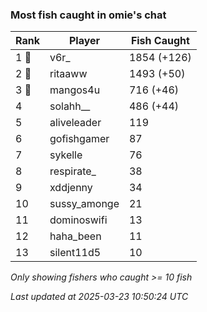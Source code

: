 ### Most fish caught in omie's chat
| Rank | Player | Fish Caught |
|------|--------|-----------|
| 1 🥇  | v6r_  | 1854 (+126) |
| 2 🥈  | ritaaww  | 1493 (+50) |
| 3 🥉  | mangos4u  | 716 (+46) |
| 4  | solahh__  | 486 (+44) |
| 5  | aliveleader  | 119 |
| 6  | gofishgamer  | 87 |
| 7  | sykelle  | 76 |
| 8  | respirate_  | 38 |
| 9  | xddjenny  | 34 |
| 10  | sussy_amonge  | 21 |
| 11  | dominoswifi  | 13 |
| 12  | haha_been  | 11 |
| 13  | silent11d5  | 10 |

_Only showing fishers who caught >= 10 fish_

_Last updated at 2025-03-23 10:50:24 UTC_